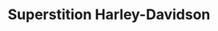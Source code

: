 ---
title: "Superstition Harley-Davidson"
url: /apache-junction/superstition-harley-davidson/
shop: Motorrad
---